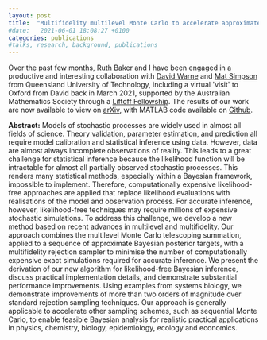 ```yaml
---
layout: post
title:  "Multifidelity multilevel Monte Carlo to accelerate approximate Bayesian parameter inference for partially observed stochastic processes"
#date:   2021-06-01 18:08:27 +0100
categories: publications
#talks, research, background, publications
---
```


Over the past few months, [Ruth Baker](https://www.iamruthbaker.com/) and I have been engaged in a productive and interesting collaboration with [David Warne](https://twitter.com/davidjwarne) and [Mat Simpson](http://www.mj-simpson.com) from Queensland University of Technology, including a virtual 'visit' to Oxford from David back in March 2021, supported by the Australian Mathematics Society through a [Liftoff Fellowship](https://austms.org.au/awards-grants/awards/lift-off-fellowships/).
The results of our work are now available to view on [arXiv](https://arxiv.org/abs/2110.14082), with MATLAB code available on [Github](https://github.com/davidwarne/MLMCandMultifidelityForABC).

**Abstract:**
Models of stochastic processes are widely used in almost all fields of science.
Theory validation, parameter estimation, and prediction all require model calibration and statistical inference using data.
However, data are almost always incomplete observations of reality.
This leads to a great challenge for statistical inference because the likelihood function will be intractable for almost all partially observed stochastic processes.
This renders many statistical methods, especially within a Bayesian framework, impossible to implement.
Therefore, computationally expensive likelihood-free approaches are applied that replace likelihood evaluations with realisations of the model and observation process.
For accurate inference, however, likelihood-free techniques may require millions of expensive stochastic simulations.
To address this challenge, we develop a new method based on recent advances in multilevel and multifidelity.
Our approach combines the multilevel Monte Carlo telescoping summation, applied to a sequence of approximate Bayesian posterior targets, with a multifidelity rejection sampler to minimise the number of computationally expensive exact simulations required for accurate inference.
We present the derivation of our new algorithm for likelihood-free Bayesian inference, discuss practical implementation details, and demonstrate substantial performance improvements.
Using examples from systems biology, we demonstrate improvements of more than two orders of magnitude over standard rejection sampling techniques.
Our approach is generally applicable to accelerate other sampling schemes, such as sequential Monte Carlo, to enable feasible Bayesian analysis for realistic practical applications in physics, chemistry, biology, epidemiology, ecology and economics.

